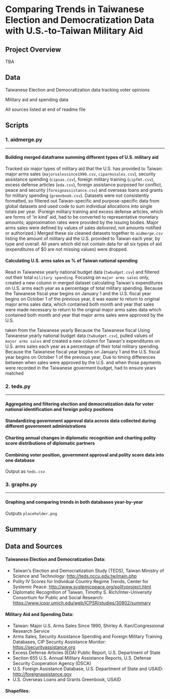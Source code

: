 # Comparing Trends in Taiwanese Election and Democratization Data with U.S.-to-Taiwan Military Aid
## Project Overview 
TBA
## Data 
Taiwanese Election and Democratization data tracking voter opinions 

Military aid and spending data 

All sources listed at end of readme file
## Scripts
### 1. aidmerge.py
----
#### Building merged dataframe summing different types of U.S. military aid 
Tracked six major types of military aid that the U.S. has provided to Taiwan: major arms sales (`majorsalessince1990.csv`, `ciparmssales.csv`), security assistance spending (`cipsas.csv`), foreign military training (`cipfmt.csv`), excess defense articles (`eda.csv`), foreign assistance purposed for conflict, peace and security (`foreignassistance.csv`) and overseas loans and grants for military spending (`greenbook.csv`). Datasets were not consistently formatted, so filtered out Taiwan-specific and purpose-specific data from global datasets and used code to sum individual allocations into single totals per year. (Foreign military training and excess defense articles, which are forms of 'in kind' aid, had to be converted to representative monetary amounts; approximation rates were provided by the issuing bodies. Major arms sales were defined by values of sales _delivered_, not amounts notified or authorized.) Merged these six cleaned datasets together to _`aidmerge.csv`_ listing the amount of military aid the U.S. provided to Taiwan each year, by type and overall. All years which did not contain data for all six types of aid (expenditures of $0 are not missing values) were dropped.
#### Calculating U.S. arms sales as % of Taiwan national spending
Read in Taiwanese yearly national budget data (`twbudget.csv`) and filtered out their total `military spending`. Focusing on `major arms sales` only, created a new column in merged dataset calculating Taiwan's expenditures on U.S. arms each year as a percentage of total military spending. Because the Taiwanese fiscal year begins on January 1 and the U.S. fiscal year begins on October 1 of the previous year, it was easier to return to original major arms sales data, which contained both month and year that sales were made necessary to return to the original major arms sales data which contained both month and year that major arms sales were approved by the U.S.

taken from the Taiwanese yearly Because the Taiwanese fiscal Using Taiwanese yearly national budget data (`twbudget.csv`), pulled values of `major arms sales` and created a new column for Taiwan's expenditures on U.S. arms sales each year as a percentage of their total military spending. Because the Taiwanese fiscal year begins on January 1 and the U.S. fiscal year begins on October 1 of the previous year, Due to timing differences between when sales were approved by the U.S. and when those payments were recorded in the Taiwanese goverment budget, had to ensure years matched 
### 2. teds.py 
----
#### Aggregating and filtering election and democratization data for voter national identification and foreign policy positions
#### Standardizing government approval data across data collected during different government administrations
#### Charting annual changes in diplomatic recognition and charting polity score distributions of diplomatic partners
#### Combining voter position, government approval and polity score data into one database
Output as `teds.csv`
### 3. graphs.py
----
#### Graphing and comparing trends in both databases year-by-year
Outputs `placeholder.png`

## Summary

## Data and Sources
#### Taiwanese Election and Democratization Data:
- Taiwan's Election and Democratization Study (TEDS), Taiwan Ministry of Science and Technology: http://teds.nccu.edu.tw/main.php
- Polity IV Scores for Individual Country Regime Trends, Center for Systemic Peace: http://www.systemicpeace.org/polityproject.html
- Diplomatic Recognition of Taiwan, Timothy S. Rich/Inter-University Consortium for Public and Social Research: https://www.icpsr.umich.edu/web/ICPSR/studies/30802/summary
#### Military Aid and Spending Data: 
- Taiwan: Major U.S. Arms Sales Since 1990, Shirley A. Kan/Congressional Research Service  
- Arms Sales, Security Assistance Spending and Foreign Military Training Databases, CIP Security Assistance Monitor: https://securityassistance.org
- Excess Defense Articles (EDA) Public Report, U.S. Department of State
- Section 655 U.S. Annual Military Assistance Reports, U.S. Defense Security Cooperation Agency (DSCA)
- U.S. Foreign Assistance Database, U.S. Department of State and USAID: http://foreignassistance.gov
- U.S. Overseas Loans and Grants Greenbook, USAID
#### Shapefiles:

